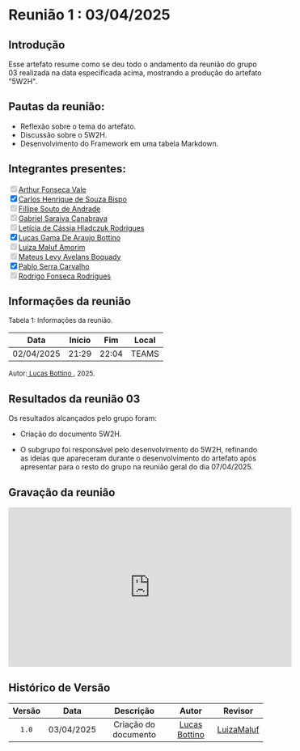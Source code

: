 # Reunião 1 : 03/04/2025

## Introdução

Esse artefato resume como se deu todo o andamento da reunião do grupo 03 realizada na data especificada acima, mostrando a produção do artefato "5W2H".

## Pautas da reunião:

- Reflexão sobre o tema do artefato.
- Discussão sobre o 5W2H.
- Desenvolvimento do Framework em uma tabela Markdown.

## Integrantes presentes:

<label><input type="checkbox" checked disabled>[Arthur Fonseca Vale](https://github.com/arthurfonsecaa)</label><br>
<label><input type="checkbox" checked abled>[Carlos Henrique de Souza Bispo](https://github.com/carlinn1)</label><br>
<label><input type="checkbox" checked disabled>[Fillipe Souto de Andrade](https://github.com/fillipeb50)</label><br>
<label><input type="checkbox" checked disabled>[Gabriel Saraiva Canabrava](https://github.com/gabrielsarcan)</label><br>
<label><input type="checkbox" checked disabled>[Letícia de Cássia Hladczuk Rodrigues](https://github.com/HladczukLe)</label><br>
<label><input type="checkbox" checked abled>[Lucas Gama De Araujo Bottino](https://github.com/bottinolucas)</label><br>
<label><input type="checkbox" checked disabled>[Luiza Maluf Amorim](https://github.com/LuizaMaluf)</label><br>
<label><input type="checkbox" checked disabled>[Mateus Levy Avelans Boquady](https://github.com/mateus9levy)</label><br>
<label><input type="checkbox" checked sabled>[Pablo Serra Carvalho](https://github.com/Pabloserrapxx)</label><br>
<label><input type="checkbox" checked disabled>[Rodrigo Fonseca Rodrigues](https://github.com/rodfon3301)</label><br>

## Informações da reunião

<font size="2" >

<p > Tabela 1: Informações da reunião. </p>

</font>

|    Data    | Início |  Fim  | Local |
| :--------: | :----: | :---: | :---: |
| 02/04/2025 | 21:29  | 22:04 | TEAMS |

<font size="2" >

<p>Autor:<a href= "https://github.com/bottinolucas"> Lucas Bottino </a>, 2025.</p>

</font>

## Resultados da reunião 03

Os resultados alcançados pelo grupo foram:

- Criação do documento 5W2H.

- O subgrupo foi responsável pelo desenvolvimento do 5W2H, refinando as ideias que apareceram durante o desenvolvimento do artefato após apresentar para o resto do grupo na reunião geral do dia 07/04/2025.

## Gravação da reunião

<iframe width="560" height="315" src="https://www.youtube.com/watch?v=YnrPOMHeKlo" title="YouTube video player" frameborder="0" allow="accelerometer; autoplay; clipboard-write; encrypted-media; gyroscope; picture-in-picture; web-share" referrerpolicy="strict-origin-when-cross-origin" allowfullscreen></iframe>

## Histórico de Versão

| Versão |    Data    |      Descrição       |                      Autor                       |    Revisor     |
| :----: | :--------: | :------------------: | :----------------------------------------------: | :------------: |
| `1.0`  | 03/04/2025 | Criação do documento | [Lucas Bottino](https://github.com/bottinolucas) | [LuizaMaluf]() |
